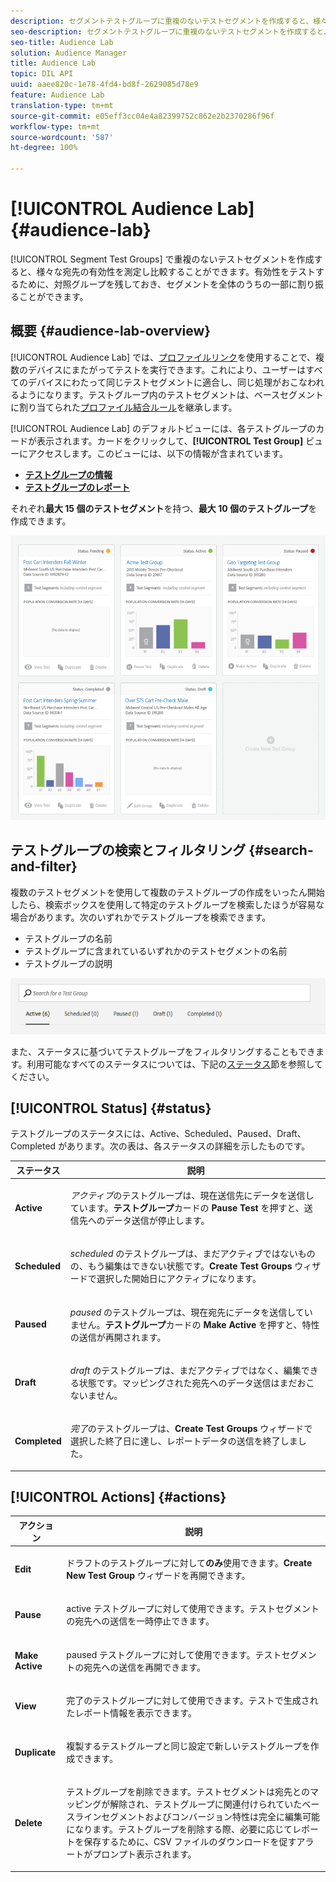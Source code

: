 ```yaml
---
description: セグメントテストグループに重複のないテストセグメントを作成すると、様々な宛先の有効性を測定し比較することができます。有効性をテストするために、対照グループを残しておき、セグメントを全体のうちの一部に割り振ることができます。
seo-description: セグメントテストグループに重複のないテストセグメントを作成すると、様々な宛先の有効性を測定し比較することができます。有効性をテストするために、対照グループを残しておき、セグメントを全体のうちの一部に割り振ることができます。
seo-title: Audience Lab
solution: Audience Manager
title: Audience Lab
topic: DIL API
uuid: aaee820c-1e78-4fd4-bd8f-2629085d78e9
feature: Audience Lab
translation-type: tm+mt
source-git-commit: e05eff3cc04e4a82399752c862e2b2370286f96f
workflow-type: tm+mt
source-wordcount: '587'
ht-degree: 100%

---
```



# [!UICONTROL Audience Lab] {#audience-lab}

[!UICONTROL Segment Test Groups] で重複のないテストセグメントを作成すると、様々な宛先の有効性を測定し比較することができます。有効性をテストするために、対照グループを残しておき、セグメントを全体のうちの一部に割り振ることができます。

## 概要 {#audience-lab-overview}

[!UICONTROL Audience Lab] では、[プロファイルリンク](../../features/profile-merge-rules/merge-rules-overview.md)を使用することで、複数のデバイスにまたがってテストを実行できます。これにより、ユーザーはすべてのデバイスにわたって同じテストセグメントに適合し、同じ処理がおこなわれるようになります。テストグループ内のテストセグメントは、ベースセグメントに割り当てられた[プロファイル結合ルール](../../features/profile-merge-rules/merge-rules-dashboard.md)を継承します。

[!UICONTROL Audience Lab] のデフォルトビューには、各テストグループのカードが表示されます。カードをクリックして、**[!UICONTROL Test Group]** ビューにアクセスします。このビューには、以下の情報が含まれています。

* **[テストグループの情報](../../features/audience-lab/audience-lab-information-view.md)**
* **[テストグループのレポート](../../features/audience-lab/audience-lab-reporting-view.md)**

それぞれ&#x200B;**最大 15 個のテストセグメント**&#x200B;を持つ、**最大 10 個のテストグループ**&#x200B;を作成できます。

![](assets/test-groups-view.PNG)

## テストグループの検索とフィルタリング {#search-and-filter}

複数のテストセグメントを使用して複数のテストグループの作成をいったん開始したら、検索ボックスを使用して特定のテストグループを検索したほうが容易な場合があります。次のいずれかでテストグループを検索できます。

* テストグループの名前
* テストグループに含まれているいずれかのテストセグメントの名前
* テストグループの説明

![](assets/search_and_filter_audience_lab.png)

また、ステータスに基づいてテストグループをフィルタリングすることもできます。利用可能なすべてのステータスについては、下記の[ステータス](../../features/audience-lab/audience-lab.md#status)節を参照してください。

## [!UICONTROL Status] {#status}

テストグループのステータスには、Active、Scheduled、Paused、Draft、Completed があります。次の表は、各ステータスの詳細を示したものです。

<table id="table_7A0388BA02E045AC971C06A22DAC2C63"> 
 <thead> 
  <tr> 
   <th colname="col1" class="entry"> ステータス </th> 
   <th colname="col2" class="entry"> 説明 </th> 
  </tr> 
 </thead>
 <tbody> 
  <tr> 
   <td colname="col1"> <p> <b><span class="uicontrol"> Active </span></b> </p> </td> 
   <td colname="col2"> <p><i>アクティブ</i>のテストグループは、現在送信先にデータを送信しています。<b><span class="uicontrol">テストグループ</span></b>カードの <b><span class="uicontrol">Pause Test</span></b> を押すと、送信先へのデータ送信が停止します。 </p> </td> 
  </tr> 
  <tr> 
   <td colname="col1"> <p> <b><span class="uicontrol"> Scheduled </span></b> </p> </td> 
   <td colname="col2"> <p><i>scheduled</i> のテストグループは、まだアクティブではないものの、もう編集はできない状態です。<b>Create Test Groups</b> ウィザードで選択した開始日にアクティブになります。 </p> </td> 
  </tr> 
  <tr> 
   <td colname="col1"> <p> <b><span class="uicontrol">Paused </span></b> </p> </td> 
   <td colname="col2"> <p><i>paused</i> のテストグループは、現在宛先にデータを送信していません。<b><span class="uicontrol">テストグループ</span></b>カードの <b><span class="uicontrol">Make Active</span></b> を押すと、特性の送信が再開されます。 </p> </td> 
  </tr> 
  <tr> 
   <td colname="col1"> <p> <b><span class="uicontrol"> Draft </span></b> </p> </td> 
   <td colname="col2"> <p><i>draft</i> のテストグループは、まだアクティブではなく、編集できる状態です。マッピングされた宛先へのデータ送信はまだおこないません。 </p> </td> 
  </tr> 
  <tr> 
   <td colname="col1"> <p> <b><span class="uicontrol"> Completed </span></b> </p> </td> 
   <td colname="col2"> <p><i>完了</i>のテストグループは、<b><span class="uicontrol">Create Test Groups</span></b> ウィザードで選択した終了日に達し、レポートデータの送信を終了しました。 </p> </td>
  </tr>
 </tbody>
</table>

## [!UICONTROL Actions] {#actions}

<table id="table_481A411E2D2F4FE891595D00E775CF60"> 
 <thead> 
  <tr> 
   <th colname="col1" class="entry"> アクション </th> 
   <th colname="col2" class="entry"> 説明 </th>
  </tr>
 </thead>
 <tbody> 
  <tr> 
   <td colname="col1"> <p> <b><span class="uicontrol"> Edit </span></b> </p> </td>
   <td colname="col2"> <p>ドラフトのテストグループに対して<b>のみ</b>使用できます。<b><span class="uicontrol">Create New Test Group</span></b> ウィザードを再開できます。 </p> </td>
  </tr>
  <tr> 
   <td colname="col1"> <p> <b><span class="uicontrol"> Pause </span></b> </p> </td>
   <td colname="col2"> <p>active テストグループに対して使用できます。テストセグメントの宛先への送信を一時停止できます。 </p> </td>
  </tr>
  <tr> 
   <td colname="col1"> <p> <b><span class="uicontrol">Make Active</span></b> </p> </td>
   <td colname="col2"> <p>paused テストグループに対して使用できます。テストセグメントの宛先への送信を再開できます。 </p> </td>
  </tr>
  <tr> 
   <td colname="col1"> <p> <b><span class="uicontrol">View</span></b> </p> </td>
   <td colname="col2"> <p>完了のテストグループに対して使用できます。テストで生成されたレポート情報を表示できます。 </p> </td>
  </tr>
  <tr> 
   <td colname="col1"> <p> <b><span class="uicontrol"> Duplicate </span></b> </p> </td>
   <td colname="col2"> <p>複製するテストグループと同じ設定で新しいテストグループを作成できます。 </p> </td>
  </tr>
  <tr> 
   <td colname="col1"> <p> <b><span class="uicontrol"> Delete </span></b> </p> </td>
   <td colname="col2"> <p>テストグループを削除できます。テストセグメントは宛先とのマッピングが解除され、テストグループに関連付けられていたベースラインセグメントおよびコンバージョン特性は完全に編集可能になります。テストグループを削除する際、必要に応じてレポートを保存するために、CSV ファイルのダウンロードを促すアラートがプロンプト表示されます。 </p> </td>
  </tr>
 </tbody>
</table>